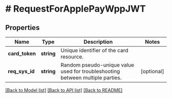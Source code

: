 # # RequestForApplePayWppJWT

## Properties

Name | Type | Description | Notes
------------ | ------------- | ------------- | -------------
**card_token** | **string** | Unique identifier of the card resource. |
**req_sys_id** | **string** | Random pseudo-unique value used for troubleshooting between multiple parties. | [optional]

[[Back to Model list]](../../README.md#models) [[Back to API list]](../../README.md#endpoints) [[Back to README]](../../README.md)
